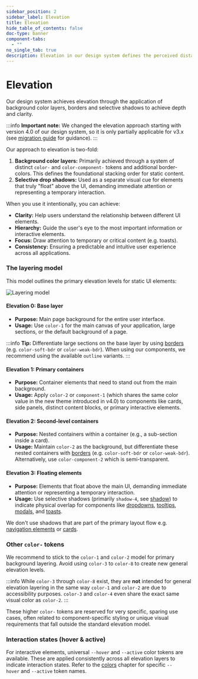 ```yaml
---
sidebar_position: 2
sidebar_label: Elevation
title: Elevation
hide_table_of_contents: false
doc-type: banner
component-tabs:
  - ""
no_single_tab: true
description: Elevation in our design system defines the perceived distance of a surface from the background along the z-axis, establishing content hierarchy and guiding user focus.
---
```


# Elevation

Our design system achieves elevation through the application of background color layers, borders and selective shadows to achieve depth and clarity.

:::info
**Important note:** We changed the elevation approach starting with version 4.0 of our design system, so it is only partially applicable for v3.x (see [migration guide](../home/migration/4_0_0/index.md) for guidance).
:::

Our approach to elevation is two-fold:
1. **Background color layers:** Primarily achieved through a system of distinct `color-` and `color-component-` tokens and additional border-colors. This defines the foundational stacking order for static content.
2. **Selective drop shadows:** Used as a separate visual cue for elements that truly "float" above the UI, demanding immediate attention or representing a temporary interaction.

When you use it intentionally, you can achieve:
* **Clarity:** Help users understand the relationship between different UI elements.
* **Hierarchy:** Guide the user's eye to the most important information or interactive elements.
* **Focus:** Draw attention to temporary or critical content (e.g. toasts).
* **Consistency:** Ensuring a predictable and intuitive user experience across all applications.

### The layering model

This model outlines the primary elevation levels for static UI elements:

![Layering model](https://www.figma.com/design/wEptRgAezDU1z80Cn3eZ0o/iX-Documentation-illustrations?node-id=6605-276&t=QnYYtjAA8l2uj4Mu-4)

#### Elevation 0: Base layer
- **Purpose:** Main page background for the entire user interface.
- **Usage:** Use `color-1` for the main canvas of your application, large sections, or the default background of a page.

:::info
**Tip:** Differentiate large sections on the base layer by using [borders](borders.md) (e.g. `color-soft-bdr` or `color-weak-bdr`). When using our components, we recommend using the available `outline` variants.
:::

#### Elevation 1: Primary containers
- **Purpose:** Container elements that need to stand out from the main background.
- **Usage:** Apply `color-2` or `component-1` (which shares the same color value in the new theme introduced in v4.0) to components like cards, side panels, distinct content blocks, or primary interactive elements.

#### Elevation 2: Second-level containers
- **Purpose:** Nested containers within a container (e.g., a sub-section inside a card).
- **Usage:** Maintain `color-2` as the background, but differentiate these nested containers with [borders](borders.md) (e.g. `color-soft-bdr` or `color-weak-bdr`). Alternatively, use `color-component-2` which is semi-transparent.

#### Elevation 3: Floating elements
- **Purpose:** Elements that float above the main UI, demanding immediate attention or representing a temporary interaction.
- **Usage:** Use selective shadows (primarily `shadow-4`, see [shadow](shadows.md)) to indicate physical overlap for components like [dropdowns](../components/dropdown/index.mdx), [tooltips](../components/tooltip/index.mdx), [modals](../components/modal/index.mdx), and [toasts](../components/toast/index.mdx).

We don't use shadows that are part of the primary layout flow e.g. [navigation elements](../components/application-menu) or [cards](../components/card/index.mdx).

### Other `color-` tokens

We recommend to stick to the `color-1` and `color-2` model for primary background layering. Avoid using `color-3` to `color-8` to create new general elevation levels.

:::info
While `color-3` through `color-8` exist, they are **not** intended for general elevation layering in the same way `color-1` and `color-2` are due to accessibility purposes. `color-3` and `color-4` even share the exact same visual color as `color-2`.
:::

These higher `color-` tokens are reserved for very specific, sparing use cases, often related to component-specific styling or unique visual requirements that fall outside the standard elevation model.

### Interaction states (hover & active)

For interactive elements, universal `--hover` and `--active` color tokens are available. These are applied consistently across all elevation layers to indicate interaction states. Refer to the [colors](colors.md) chapter for specific `--hover` and `--active` token names.